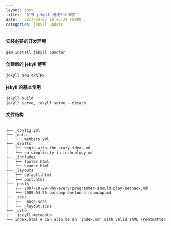 ```yaml
---
layout: post
title:  "使用 jekyll 搭建个人博客"
date:   2017-03-22 19:45:34 +0800
categories: jekyll update
---
```


#### 安装必要的开发环境
```
gem install jekyll bundler
```

#### 创建新的 jekyll 博客
```
jekyll new <PATH>
```

#### jekyll 的基本使用
```
jekyll build
jekyll serve, jekyll serve --detach
```

#### 文件结构
```
.
├── _config.yml
├── _data
|   └── members.yml
├── _drafts
|   ├── begin-with-the-crazy-ideas.md
|   └── on-simplicity-in-technology.md
├── _includes
|   ├── footer.html
|   └── header.html
├── _layouts
|   ├── default.html
|   └── post.html
├── _posts
|   ├── 2007-10-29-why-every-programmer-should-play-nethack.md
|   └── 2009-04-26-barcamp-boston-4-roundup.md
├── _sass
|   ├── _base.scss
|   └── _layout.scss
├── _site
├── .jekyll-metadata
└── index.html # can also be an 'index.md' with valid YAML Frontmatter
```

[jekyll]: https://jekyllrb.com/